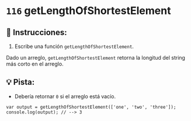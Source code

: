# `116` getLengthOfShortestElement

## 📝 Instrucciones:

1. Escribe una función `getLengthOfShortestElement`.

Dado un arreglo, `getLengthOfShortestElement` retorna la longitud del string más corto en el arreglo.

## :bulb: Pista:

* Debería retornar `0` si el arreglo está vacío.

```Js
var output = getLengthOfShortestElement(['one', 'two', 'three']);
console.log(output); // --> 3
```